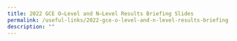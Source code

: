```yaml
---
title: 2022 GCE O–Level and N–Level Results Briefing Slides
permalink: /useful-links/2022-gce-o-level-and-n-level-results-briefing-slides/
description: ""
---
```

